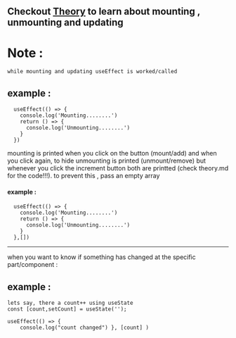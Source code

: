 ## Checkout [Theory](https://github.com/shad-ct/Code-Notes/blob/main/WEB/JS/ReactJS/RANDOM/Theory.md) to learn about mounting , unmounting and updating 

# Note : 
    while mounting and updating useEffect is worked/called
## example : 

      useEffect(() => {
        console.log('Mounting........')
        return () => {
          console.log('Unmounting........')
        }
      })
mounting is printed when you click on the button (mount/add) and when you click again, to hide unmounting is printed (unmount/remove) but whenever you click the increment button both are printted (check theory.md for the code!!!). to prevent this , pass an empty array 

#### example : 

      useEffect(() => {
        console.log('Mounting........')
        return () => {
          console.log('Unmounting........')
        }
      },[])

-----------------
when you want to know if something has changed at the specific part/component :

## example : 
```
lets say, there a count++ using useState
const [count,setCount] = useState('');

useEffect(() => {
    console.log("count changed") }, [count] )
```
